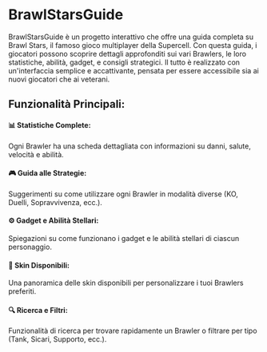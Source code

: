 # BrawlStarsGuide

BrawlStarsGuide è un progetto interattivo che offre una guida completa su Brawl Stars, il famoso gioco multiplayer della Supercell. Con questa guida, i giocatori possono scoprire dettagli approfonditi sui vari Brawlers, le loro statistiche, abilità, gadget, e consigli strategici. Il tutto è realizzato con un'interfaccia semplice e accattivante, pensata per essere accessibile sia ai nuovi giocatori che ai veterani.

## Funzionalità Principali:

#### 📊 Statistiche Complete:
Ogni Brawler ha una scheda dettagliata con informazioni su danni, salute, velocità e abilità.

#### 🎮 Guida alle Strategie:
Suggerimenti su come utilizzare ogni Brawler in modalità diverse (KO, Duelli, Sopravvivenza, ecc.).

#### ⚙️ Gadget e Abilità Stellari:
Spiegazioni su come funzionano i gadget e le abilità stellari di ciascun personaggio.
#### 🏅 Skin Disponibili:
Una panoramica delle skin disponibili per personalizzare i tuoi Brawlers preferiti.

#### 🔍 Ricerca e Filtri:
Funzionalità di ricerca per trovare rapidamente un Brawler o filtrare per tipo (Tank, Sicari, Supporto, ecc.).
